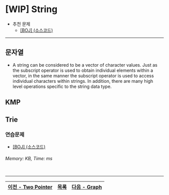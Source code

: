 # [WIP] String
* 추천 문제
    * [[BOJ] ](https://www.acmicpc.net/problem/) [(소스코드)](./src/.cpp)
---

## 문자열
* A string can be considered to be a vector of character values. Just as the subscript operator is used to obtain individual elements within a vector, in the same manner the subscript operator is used to access individual characters within strings. In addition, there are many high level operations specific to the string data type.

## KMP
## Trie

### 연습문제
* [[BOJ] ](https://www.acmicpc.net/problem/) [(소스코드)](./src/.cpp)
###### Memory:  KB, Time:  ms
```c++
```

---
|[이전 - Two Pointer](/two_pointer/)|[목록](https://github.com/RyanJeong/CP#index)|[다음 - Graph](/graph/)|
|-|-|-|

